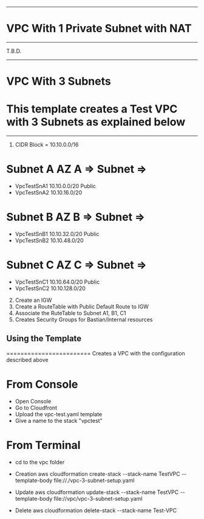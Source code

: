 ---------------------------------------------------------------------
# VPC With 1 Private Subnet with NAT
---------------------------------------------------------------------

T.B.D.

---------------------------------------------------------------------
# VPC With 3 Subnets
# This template creates a Test VPC with 3 Subnets as explained below
---------------------------------------------------------------------

1. CIDR Block = 10.10.0.0/16

# Subnet A  AZ A => Subnet => 
- VpcTestSnA1  10.10.0.0/20       Public
- VpcTestSnA2  10.10.16.0/20

# Subnet B  AZ B => Subnet => 
- VpcTestSnB1  10.10.32.0/20      Public
- VpcTestSnB2  10.10.48.0/20

# Subnet C  AZ C => Subnet => 
- VpcTestSnC1  10.10.64.0/20      Public
- VpcTestSnC2  10.10.128.0/20

2. Create an IGW
3. Create a RouteTable with Public Default Route to IGW
4. Associate the RuteTable to Subnet A1, B1, C1
5. Creates Security Groups for Bastian/Internal resources


## Using the Template ##
========================
Creates a VPC with the configuration described above

From Console
============
- Open Console
- Go to Cloudfront
- Upload the vpc-test.yaml template
- Give a name to the stack "vpctest"

From Terminal
=============
- cd to the vpc folder

- Creation
aws cloudformation create-stack --stack-name TestVPC --template-body file://./vpc-3-subnet-setup.yaml 

- Update 
aws cloudformation update-stack --stack-name TestVPC --template-body file://vpc/vpc-3-subnet-setup.yaml 

- Delete
aws cloudformation delete-stack --stack-name Test-VPC